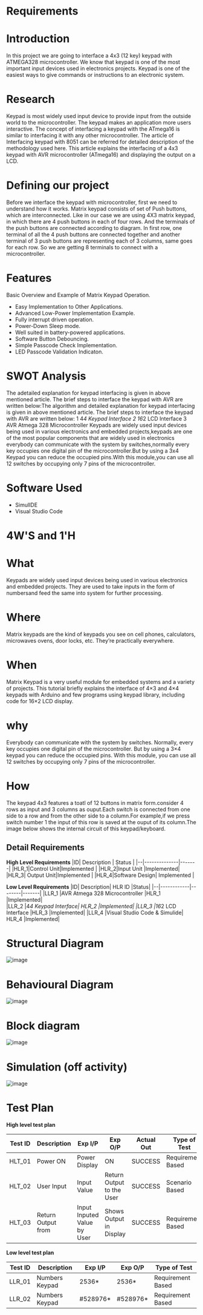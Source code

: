 # Requirements
# Introduction
In this project we are going to interface a 4x3 (12 key) keypad with ATMEGA328 microcontroller. We know that keypad is one of the most important input devices used in electronics projects. Keypad is one of the easiest ways to give commands or instructions to an electronic system.
# Research
Keypad is most widely used input device to provide input from the outside world to the microcontroller. The keypad makes an application more users interactive.  The concept of interfacing a keypad with the ATmega16 is similar to interfacing it with any other microcontroller. The article of Interfacing keypad with 8051 can be referred for detailed description of the methodology used here. This article explains the interfacing of a 4x3 keypad with AVR microcontroller (ATmega16) and displaying the output on a LCD.
 
# Defining our project
Before we interface the keypad with microcontroller, first we need to understand how it works. Matrix keypad consists of set of Push buttons, which are interconnected. Like in our case we are using 4X3 matrix keypad, in which there are 4 push buttons in each of four rows. And the terminals of the push buttons are connected according to diagram. In first row, one terminal of all the 4 push buttons are connected together and another terminal of 3 push buttons are representing each of 3 columns, same goes for each row. So we are getting 8 terminals to connect with a microcontroller.
# Features
Basic Overview and Example of Matrix Keypad Operation.
- Easy Implementation to Other Applications.
- Advanced Low-Power Implementation Example.
- Fully interrupt driven operation.
- Power-Down Sleep mode.
- Well suited in battery-powered applications.
- Software Button Debouncing.
- Simple Passcode Check Implementation.
- LED Passcode Validation Indicaton.
# SWOT Analysis
The adetailed explanation for keypad interfacing is given in above mentioned article. The brief steps to interface the keypad with AVR are written below:The algorithm and detailed explanation for keypad interfacing is given in above mentioned article. The brief steps to interface the keypad with AVR are written below:
1 4*4 Keypad Interface
2 16*2 LCD Interface
3 AVR Atmega 328 Microcontroller
Keypads are widely used input devices being used in various electronics and embedded projects,keypads are one of the most popular components that are widely used in electronics everybody can communicate with the system by switches,normally every key occupies one digital pin of the microcontroller.But by using a 3x4 Keypad you can reduce the occupied pins.With this module,you can use all 12 switches by occupying only 7 pins of the microcontroller.
# Software Used
- SimulIDE
- Visual Studio Code
# 4W'S and 1'H
# What
Keypads are widely used input devices being used in various electronics and embedded projects. They are used to take inputs in the form of numbersand feed the same into system for further processing.
# Where
Matrix keypads are the kind of keypads you see on cell phones, calculators, microwaves ovens, door locks, etc. They’re practically everywhere.
# When
 Matrix Keypad is a very useful module for embedded systems and a variety of projects. This tutorial briefly explains the interface of 4×3 and 4×4 keypads with Arduino and few programs using keypad library, including code for 16×2 LCD display.
 # why
 Everybody can communicate with the system by switches. Normally, every key occupies one digital pin of the microcontroller. But by using a 3×4 keypad you can reduce the occupied pins. With this module, you can use all 12 switches by occupying only 7 pins of the microcontroller.
 # How
 The keypad 4x3 features a toatl of 12 buttons in matrix form.consider 4 rows as input and 3 columns as ouput.Each switch is connected from one side to a row and from the other side to a column.For example,if we press switch number 1 the input of this row is saved at the ouput of its column.The image below shows the internal circuit of this keypad/keyboard.

## Detail Requirements
__High Level Requirements__
|ID|	Description |	Status |
|--|--------------|-------|
|HLR_1|Control Unit|Implemented |
|HLR_2|Input Unit	|Implemented|
|HLR_3| Output Unit|Implemented |
|HLR_4|Software Design|	Implemented |

__Low Level Requirements__
|ID|	Description|	HLR ID	|Status|
|--|------------|--------|-------|
|LLR_1	|AVR Atmega 328 Microcontroller	|HLR_1	|Implemented|  
|LLR_2	|4*4 Keypad Interface|	HLR_2	|Implemented|
 |LLR_3 	|16*2 LCD Interface	|HLR_3	|Implemented|
 |LLR_4	|Visual Studio Code & Simulide|	HLR_4	|Implemented|
 
# Structural Diagram
![image](https://github.com/DasariVasu/M2-Embedded_Keypad_Interfacing/blob/main/2_Designs/Structural%20Diagram.jpg?raw=true)
# Behavioural Diagram
![image](https://github.com/DasariVasu/M2-Embedded_Keypad_Interfacing/blob/main/2_Designs/Behavioural%20Diagram.jpg?raw=true)
# Block diagram
![image](https://github.com/DasariVasu/M2-Embedded_Keypad_Interfacing/blob/main/2_Designs/Block%20Diagram.jpg?raw=true)
# Simulation (off activity) 
![image](https://raw.githubusercontent.com/DasariVasu/M2-Embedded_Keypad_Interfacing/main/2_Designs/Simulation%20(off%20activity).jpg) 

# Test Plan
__High level test plan__

|Test ID|	Description	|Exp I/P|	Exp O/P	|Actual Out	|Type of Test|
|-------|-------------|-------|---------|-----------|------------|
|HLT_01|	Power ON	|Power	Display| ON|	SUCCESS	|Requirement Based|
|HLT_02	|User Input	|Input Value	|Return Output to the User|	SUCCESS	|Scenario Based|
|HLT_03	|Return Output from |Input	Inputed Value by User	|Shows Output in Display|	SUCCESS	|Requirement Based|

__Low level test plan__

|Test ID|	Description	|Exp I/P	|Exp O/P	|	Type of Test|
|-------|-------------|---------|---------|-------------|
|LLR_01	|Numbers Keypad|2536* |2536*| Requirement Based |
|LLR_02 |	Numbers Keypad | 	#528976*|#528976*|		Requirement Based|


